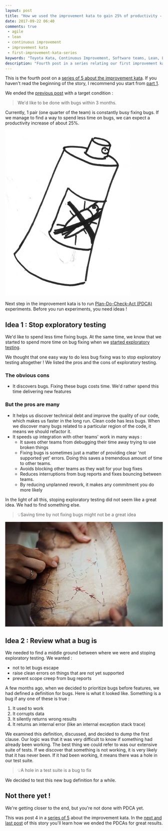 ```yaml
---
layout: post
title: "How we used the improvement kata to gain 25% of productivity - Part 4"
date: 2017-09-22 06:40
comments: true
 - agile
 - lean
 - continuous improvement
 - improvement kata
 - first-improvement-kata-series
keywords: "Toyota Kata, Continuous Improvement, Software teams, Lean, Lean Software, Agile, Scrum, Measure, Data, Bug Policy, Exploratory Testing"
description: "Fourth post in a series relating our first improvement kata. Covers the beginning of the Plan-Do-Check-Act phase, when we decide to stick to a strict bug policy, but review our definition of what a bug is"
---
```

This is the fourth post on a [series of 5 about the improvement kata](/blog/categories/first-improvement-kata-series/). If you haven't read the beginning of the story, I recommend you start from [part 1](/how-we-used-the-improvement-kata-to-gain-25-percent-of-productivity-part-1/).

We ended the [previous post](/how-we-used-the-improvement-kata-to-gain-25-percent-of-productivity-part-3/) with a target condition :

> We'd like to be done with bugs within 3 months.

Currently, 1 pair (one quarter of the team) is constantly busy fixing bugs. If we manage to find a way to spend less time on bugs, we can expect a productivity increase of about 25%.

![Anti bug insecticide can](../imgs/2017-09-22-how-we-used-the-improvement-kata-to-gain-25-percent-of-productivity-part-4/x-bugs.jpg)

Next step in the improvement kata is to run [Plan-Do-Check-Act (PDCA)](https://en.wikipedia.org/wiki/PDCA) experiments. Before you run experiments, you need ideas !

## Idea 1 : Stop exploratory testing

We'd like to spend less time fixing bugs. At the same time, we know that we started to spend more time on bug fixing when we [started exploratory testing](/how-we-started-exploratory-testing/).

We thought that one easy way to do less bug fixing was to stop exploratory testing altogether ! We listed the pros and the cons of exploratory testing.

### The obvious cons

*   It discovers bugs. Fixing these bugs costs time. We'd rather spend this time delivering new features

### But the pros are many

*   It helps us discover technical debt and improve the quality of our code, which makes us faster in the long run. Clean code has less bugs. When we discover many bugs related to a particular region of the code, it means we should refactor it.
*   It speeds up integration with other teams' work in many ways :
    *   It saves other teams from debugging their time away trying to use broken things
    *   Fixing bugs is sometimes just a matter of providing clear 'not supported yet' errors. Doing this saves a tremendous amount of time to other teams.
    *   Avoids blocking other teams as they wait for your bug fixes
    *   Reduces interruptions from bug reports and fixes bouncing between teams.
    *   By reducing unplanned rework, it makes any commitment you do more likely

In the light of all this, stoping exploratory testing did not seem like a great idea. We had to find something else.

> 💡Saving time by not fixing bugs might not be a great idea

![Exploration map with a red cross](../imgs/2017-09-22-how-we-used-the-improvement-kata-to-gain-25-percent-of-productivity-part-4/exploration.jpg)

## Idea 2 : Review what a bug is

We needed to find a middle ground between where we were and stoping exploratory testing. We wanted :

*   not to let bugs escape
*   raise clean errors on things that are not yet supported
*   prevent scope creep from bug reports

A few months ago, when we decided to prioritize bugs before features, we had defined a definition for bugs. Here is what it looked like. Something is a bug if any one of these is true :

1.  It used to work
2.  It corrupts data
3.  It silently returns wrong results
4.  It returns an internal error (like an internal exception stack trace)

We examined this definition, discussed, and decided to dump the first clause. Our logic was that it was very difficult to know if something had already been working. The best thing we could refer to was our extensive suite of tests. If we discover that something is not working, it is very likely that it has never been. If it had been working, it means there was a hole in our test suite.

> 💡A hole in a test suite is a bug to fix

We decided to test this new bug definition for a while.

## Not there yet !

We're getting closer to the end, but you're not done with PDCA yet.

This was post 4 in a [series of 5](/blog/categories/first-improvement-kata-series/) about the improvement kata. In the [next and last post](/how-we-used-the-improvement-kata-to-gain-25-percent-of-productivity-part-4/) of this story you'll learn how we ended the PDCAs for great results. 
